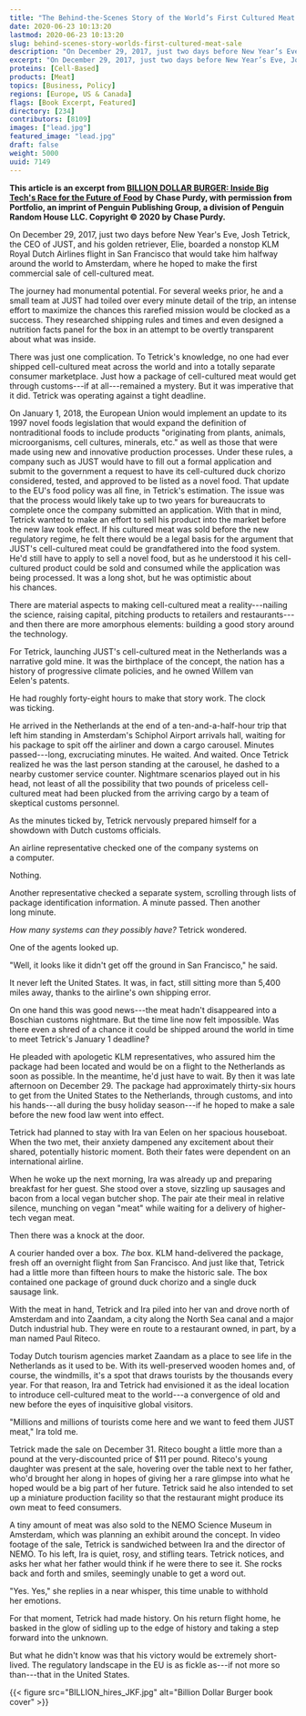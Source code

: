 ```yaml
---
title: "The Behind-the-Scenes Story of the World’s First Cultured Meat Sale"
date: 2020-06-23 10:13:20
lastmod: 2020-06-23 10:13:20
slug: behind-scenes-story-worlds-first-cultured-meat-sale
description: "On December 29, 2017, just two days before New Year’s Eve, Josh Tetrick, the CEO of JUST, and his golden retriever, Elie, boarded a nonstop KLM Royal Dutch Airlines flight in San Francisco that would take him halfway around the world to Amsterdam, where he hoped to make the first commercial sale of cell-cultured meat. This article is an excerpt from BILLION DOLLAR BURGER: Inside Big Tech’s Race for the Future of Food by Chase Purdy, with permission from Portfolio, an imprint of Penguin Publishing Group, a division of Penguin Random House LLC. Copyright © 2020 by Chase Purdy."
excerpt: "On December 29, 2017, just two days before New Year’s Eve, Josh Tetrick, the CEO of JUST, and his golden retriever, Elie, boarded a nonstop KLM Royal Dutch Airlines flight in San Francisco that would take him halfway around the world to Amsterdam, where he hoped to make the first commercial sale of cell-cultured meat. This article is an excerpt from BILLION DOLLAR BURGER: Inside Big Tech’s Race for the Future of Food by Chase Purdy, with permission from Portfolio, an imprint of Penguin Publishing Group, a division of Penguin Random House LLC. Copyright © 2020 by Chase Purdy."
proteins: [Cell-Based]
products: [Meat]
topics: [Business, Policy]
regions: [Europe, US & Canada]
flags: [Book Excerpt, Featured]
directory: [234]
contributors: [8109]
images: ["lead.jpg"]
featured_image: "lead.jpg"
draft: false
weight: 5000
uuid: 7149
---
```

**This article is an excerpt from [BILLION DOLLAR BURGER: Inside Big
Tech's Race for the Future of
Food](https://www.penguinrandomhouse.com/books/576770/billion-dollar-burger-by-chase-purdy/)
by Chase Purdy, with permission from Portfolio, an imprint of Penguin
Publishing Group, a division of Penguin Random House LLC. Copyright ©
2020 by Chase Purdy.**

On December 29, 2017, just two days before New Year's Eve, Josh Tetrick,
the CEO of JUST, and his golden retriever, Elie, boarded a nonstop KLM
Royal Dutch Airlines flight in San Francisco that would take him halfway
around the world to Amsterdam, where he hoped to make the first
commercial sale of cell-cultured meat.

The journey had monumental potential. For several weeks prior, he and a
small team at JUST had toiled over every minute detail of the trip, an
intense effort to maximize the chances this rarefied mission would be
clocked as a success. They researched shipping rules and times and even
designed a nutrition facts panel for the box in an attempt to be overtly
transparent about what was inside.

There was just one complication. To Tetrick's knowledge, no one had ever
shipped cell-cultured meat across the world and into a totally separate
consumer marketplace. Just how a package of cell-cultured meat would get
through customs---if at all---remained a mystery. But it was imperative
that it did. Tetrick was operating against a tight deadline.

On January 1, 2018, the European Union would implement an update to its
1997 novel foods legislation that would expand the definition of
nontraditional foods to include products "originating from plants,
animals, microorganisms, cell cultures, minerals, etc." as well as those
that were made using new and innovative production processes. Under
these rules, a company such as JUST would have to fill out a formal
application and submit to the government a request to have its
cell-cultured duck chorizo considered, tested, and approved to be listed
as a novel food. That update to the EU's food policy was all fine, in
Tetrick's estimation. The issue was that the process would likely take
up to two years for bureaucrats to complete once the company submitted
an application. With that in mind, Tetrick wanted to make an effort to
sell his product into the market before the new law took effect. If his
cultured meat was sold before the new regulatory regime, he felt there
would be a legal basis for the argument that JUST's cell-cultured meat
could be grandfathered into the food system. He'd still have to apply to
sell a novel food, but as he understood it his cell-cultured product
could be sold and consumed while the application was being processed. It
was a long shot, but he was optimistic about his chances.

There are material aspects to making cell-cultured meat a
reality---nailing the science, raising capital, pitching products to
retailers and restaurants---and then there are more amorphous elements:
building a good story around the technology.

For Tetrick, launching JUST's cell-cultured meat in the Netherlands was
a narrative gold mine. It was the birthplace of the concept, the nation
has a history of progressive climate policies, and he owned Willem van
Eelen's patents.

He had roughly forty-eight hours to make that story work. The clock
was ticking.

He arrived in the Netherlands at the end of a ten-and-a-half-hour trip
that left him standing in Amsterdam's Schiphol Airport arrivals hall,
waiting for his package to spit off the airliner and down a cargo
carousel. Minutes passed---long, excruciating minutes. He waited. And
waited. Once Tetrick realized he was the last person standing at the
carousel, he dashed to a nearby customer service counter. Nightmare
scenarios played out in his head, not least of all the possibility that
two pounds of priceless cell-cultured meat had been plucked from the
arriving cargo by a team of skeptical customs personnel.

As the minutes ticked by, Tetrick nervously prepared himself for a
showdown with Dutch customs officials.

An airline representative checked one of the company systems on
a computer.

Nothing.

Another representative checked a separate system, scrolling through
lists of package identification information. A minute passed. Then
another long minute.

*How many systems can they possibly have?* Tetrick wondered.

One of the agents looked up.

"Well, it looks like it didn't get off the ground in San Francisco,"
he said.

It never left the United States. It was, in fact, still sitting more
than 5,400 miles away, thanks to the airline's own shipping error.

On one hand this was good news---the meat hadn't disappeared into a
Boschian customs nightmare. But the time line now felt impossible. Was
there even a shred of a chance it could be shipped around the world in
time to meet Tetrick's January 1 deadline?

He pleaded with apologetic KLM representatives, who assured him the
package had been located and would be on a flight to the Netherlands as
soon as possible. In the meantime, he'd just have to wait. By then it
was late afternoon on December 29. The package had approximately
thirty-six hours to get from the United States to the Netherlands,
through customs, and into his hands---all during the busy holiday
season---if he hoped to make a sale before the new food law went
into effect.

Tetrick had planned to stay with Ira van Eelen on her spacious
houseboat. When the two met, their anxiety dampened any excitement about
their shared, potentially historic moment. Both their fates were
dependent on an international airline.

When he woke up the next morning, Ira was already up and preparing
breakfast for her guest. She stood over a stove, sizzling up sausages
and bacon from a local vegan butcher shop. The pair ate their meal in
relative silence, munching on vegan "meat" while waiting for a delivery
of higher-tech vegan meat.

Then there was a knock at the door.

A courier handed over a box. *The* box. KLM hand-delivered the package,
fresh off an overnight flight from San Francisco. And just like that,
Tetrick had a little more than fifteen hours to make the historic sale.
The box contained one package of ground duck chorizo and a single duck
sausage link.

With the meat in hand, Tetrick and Ira piled into her van and drove
north of Amsterdam and into Zaandam, a city along the North Sea canal
and a major Dutch industrial hub. They were en route to a restaurant
owned, in part, by a man named Paul Riteco.

Today Dutch tourism agencies market Zaandam as a place to see life in
the Netherlands as it used to be. With its well-preserved wooden homes
and, of course, the windmills, it's a spot that draws tourists by the
thousands every year. For that reason, Ira and Tetrick had envisioned it
as the ideal location to introduce cell-cultured meat to the world---a
convergence of old and new before the eyes of inquisitive
global visitors.

"Millions and millions of tourists come here and we want to feed them
JUST meat," Ira told me.

Tetrick made the sale on December 31. Riteco bought a little more than a
pound at the very-discounted price of \$11 per pound. Riteco's young
daughter was present at the sale, hovering over the table next to her
father, who'd brought her along in hopes of giving her a rare glimpse
into what he hoped would be a big part of her future. Tetrick said he
also intended to set up a miniature production facility so that the
restaurant might produce its own meat to feed consumers.

A tiny amount of meat was also sold to the NEMO Science Museum in
Amsterdam, which was planning an exhibit around the concept. In video
footage of the sale, Tetrick is sandwiched between Ira and the director
of NEMO. To his left, Ira is quiet, rosy, and stifling tears. Tetrick
notices, and asks her what her father would think if he were there to
see it. She rocks back and forth and smiles, seemingly unable to get a
word out.

"Yes. Yes," she replies in a near whisper, this time unable to withhold
her emotions.

For that moment, Tetrick had made history. On his return flight home, he
basked in the glow of sidling up to the edge of history and taking a
step forward into the unknown.

But what he didn't know was that his victory would be extremely
short-lived. The regulatory landscape in the EU is as fickle as---if not
more so than---that in the United States.

{{< figure src="BILLION_hires_JKF.jpg" alt="Billion Dollar Burger book cover" >}}